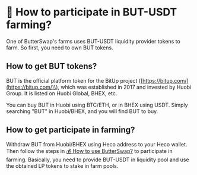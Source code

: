# 💸 How to participate in BUT-USDT farming?

One of ButterSwap's farms uses BUT-USDT liquidity provider tokens to farm. So first, you need to own BUT tokens.

## How to get BUT tokens?

BUT is the official platform token for the BitUp project \([https://bitup.com/](https://bitup.com/)\), which was established in 2017 and invested by Huobi Group. It is listed on Huobi Global, BHEX, etc.

You can buy BUT in Huobi using BTC/ETH, or in BHEX using USDT. Simply searching "BUT" in Huobi/BHEX, and you will find BUT to buy.

## How to get participate in farming?

Withdraw BUT from Huobi/BHEX using Heco address to your Heco wallet. Then follow the steps in [💰 How to use ButterSwap?](how-to-use-butterswap.md) to participate in farming. Basically, you need to provide BUT-USDT in liquidity pool and use the obtained LP tokens to stake in farm pools.



